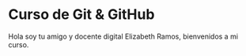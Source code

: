 # Curso de  Git & GitHub

Hola soy tu amigo y docente digital Elizabeth Ramos, bienvenidos a mi curso.